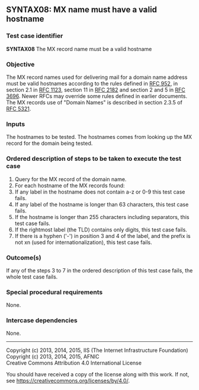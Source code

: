 ## SYNTAX08: MX name must have a valid hostname

### Test case identifier
**SYNTAX08** The MX record name must be a valid hostname

### Objective

The MX record names used for delivering mail for a domain name address
must be valid hostnames according to the rules defined in
[RFC 952](https://tools.ietf.org/html/rfc952),
in section 2.1 in [RFC 1123](https://tools.ietf.org/html/rfc1123#section-2.1),
section 11 in [RFC 2182](https://tools.ietf.org/html/rfc2181#section-11) and
section 2 and 5 in [RFC 3696](https://tools.ietf.org/html/rfc3696#section-2).
Newer RFCs may override some rules defined in earlier documents. The MX
records use of "Domain Names" is described in section 2.3.5  of
[RFC 5321](https://tools.ietf.org/html/rfc5321#section-2.3.5).

### Inputs

The hostnames to be tested. The hostnames comes from looking up the MX record
for the domain being tested.

### Ordered description of steps to be taken to execute the test case

1. Query for the MX record of the domain name.
2. For each hostname of the MX records found:
3. If any label in the hostname does not contain a-z or 0-9 this test case
   fails.
4. If any label of the hostname is longer than 63 characters, this test case
   fails.
5. If the hostname is longer than 255 characters including separators, this
   test case fails.
6. If the rightmost label (the TLD) contains only digits, this test case
   fails.
7. If there is a hyphen ('-') in position 3 and 4 of the label, and the prefix
   is not xn (used for internationalization), this test case fails.

### Outcome(s)

If any of the steps 3 to 7 in the ordered description of this test case fails,
the whole test case fails.

### Special procedural requirements

None.

### Intercase dependencies

None.

-------

Copyright (c) 2013, 2014, 2015, IIS (The Internet Infrastructure Foundation)  
Copyright (c) 2013, 2014, 2015, AFNIC  
Creative Commons Attribution 4.0 International License

You should have received a copy of the license along with this
work.  If not, see <https://creativecommons.org/licenses/by/4.0/>.
